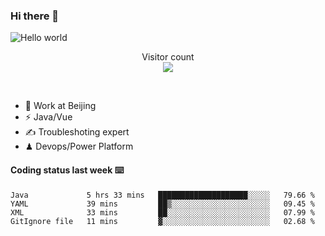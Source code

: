 ### Hi there 👋

<img src="https://raw.githubusercontent.com/sagar-viradiya/sagar-viradiya/master/resources/banner.png" alt="Hello world">
<p align="center"> 
  Visitor count<br/>
  <img src="https://profile-counter.glitch.me/youszoe/count.svg" />
</p>
<br/>

- 🍻 Work at Beijing 
- ⚡  Java/Vue
- ✍️  Troubleshoting expert
- ♟  Devops/Power Platform 

#### Coding status last week ⌨️

<!--START_SECTION:waka-->
```text
Java             5 hrs 33 mins   ████████████████████░░░░░   79.66 % 
YAML             39 mins         ██▒░░░░░░░░░░░░░░░░░░░░░░   09.45 % 
XML              33 mins         ██░░░░░░░░░░░░░░░░░░░░░░░   07.99 % 
GitIgnore file   11 mins         ▓░░░░░░░░░░░░░░░░░░░░░░░░   02.68 % 
```
<!--END_SECTION:waka-->

<br/>
<center><img src="http://ghchart.rshah.org/409ba5/yousazoe" alt="" /></center>


